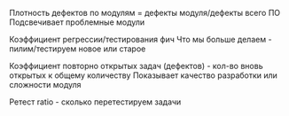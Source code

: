 Плотность дефектов по модулям = дефекты модуля/дефекты всего ПО
Подсвечивает проблемные модули

Коэффициент регрессии/тестирования фич
Что мы больше делаем - пилим/тестируем новое или старое

Коэффициент повторно открытых задач (дефектов) - кол-во вновь открытых к общему количеству
Показывает качество разработки или сложности модуля

Ретест ratio - сколько перетестируем задачи